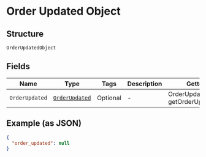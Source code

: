 
# Order Updated Object

## Structure

`OrderUpdatedObject`

## Fields

| Name | Type | Tags | Description | Getter |
|  --- | --- | --- | --- | --- |
| `OrderUpdated` | [`OrderUpdated`](../../doc/models/order-updated.md) | Optional | - | OrderUpdated getOrderUpdated() |

## Example (as JSON)

```json
{
  "order_updated": null
}
```

